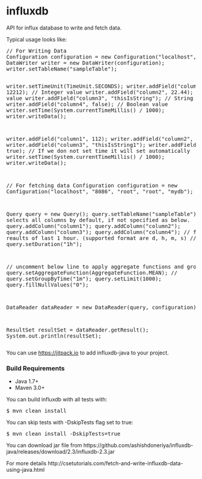 # influxdb
API for influx database to write and fetch data.

<p>Typical usage looks like:</p>
<pre>
// For Writing Data
Configuration configuration = new Configuration("localhost", "8086", "root", "root", "mydb");
DataWriter writer = new DataWriter(configuration);
writer.setTableName("sampleTable");

writer.setTimeUnit(TimeUnit.SECONDS);
writer.addField("column1", 12212);          // Integer value
writer.addField("column2", 22.44);          // Double value
writer.addField("column3", "thisIsString"); // String value
writer.addField("column4", false);          // Boolean value
writer.setTime(System.currentTimeMillis() / 1000);
writer.writeData();

writer.addField("column1", 112);
writer.addField("column2", 21.44);
writer.addField("column3", "thisIsString1");
writer.addField("column4", true);
// If we don not set time it will set automatically
writer.setTime(System.currentTimeMillis() / 1000);
writer.writeData();



// For fetching data
Configuration configuration = new Configuration("localhost", "8086", "root", "root", "mydb");

Query query = new Query();
query.setTableName("sampleTable");
// selects all columns by default, if not specified as below.
query.addColumn("column1");
query.addColumn("column2");
query.addColumn("column3");
query.addColumn("column4");
// fetches reaults of last 1 hour. (supported format are d, h, m, s)
// query.setDuration("1h");

// uncomment below line to apply aggregate functions and grouping
// query.setAggregateFunction(AggregateFunction.MEAN);
// query.setGroupByTime("1m");
query.setLimit(1000);
query.fillNullValues("0");

DataReader dataReader = new DataReader(query, configuration);

ResultSet resultSet = dataReader.getResult();
System.out.println(resultSet);</pre>

You can use https://jitpack.io to add influxdb-java to your project.

<h3>Build Requirements</h3>
<ul>
<li>Java 1.7+</li>
<li>Maven 3.0+</li>
</ul>

<p>You can build influxdb with all tests with:</p>
<pre>$ mvn clean install</pre>


<p>You can skip tests with -DskipTests flag set to true:</p>
<pre>$ mvn clean install -DskipTests=true</pre>

<p>You can download jar file from https://github.com/ashishdoneriya/influxdb-java/releases/download/2.3/influxdb-2.3.jar

<p>For more details http://csetutorials.com/fetch-and-write-influxdb-data-using-java.html</p>
